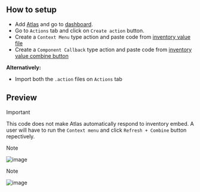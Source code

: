## How to setup
- Add [Atlas](https://discord.com/oauth2/authorize?client_id=338222603829510164&scope=bot+applications.commands&permissions=2117463294&state=eyJhbGciOiJIUzI1NiIsInR5cCI6IkpXVCJ9.eyJ0byI6Ii9hZGRlZCIsImlhdCI6MTcxNjA1NTExNSwiYXVkIjoic3RhdGUifQ.OwierjetsfDAqvTU7vRVvosXsBHSRXx3QoOdW7vZWnw&response_type=code&redirect_uri=https%3A%2F%2Fatlas.bot%2Fapi%2Foauth2%2Fcallback) and go to [dashboard](https://atlas.bot/guilds).
- Go to `Actions` tab and click on `Create action` button.
- Create a `Context Menu` type action and paste code from [inventory value file](https://github.com/Krekensis/atlas-tags/blob/main/inventory%20value/inventory%20value)
- Create a `Component Callback` type action and paste code from [inventory value combine button](https://github.com/Krekensis/atlas-tags/blob/main/inventory%20value/inventory%20value%20combine%20button)

**Alternatively:**
- Import both the `.action` files on `Actions` tab
## Preview
> [!IMPORTANT]
> This code does not make Atlas automatically respond to inventory embed.
> A user will have to run the `Context menu` and click `Refresh + Combine` button repectively.

> [!NOTE]
> ![image](https://i.imgur.com/UraTGif.png?size=500)

> [!NOTE]
> ![image](https://i.imgur.com/B9jrfSt.png?size=500)

